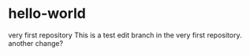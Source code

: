 # hello-world
very first repository
This is a test edit branch in the very first repository. 
another change? 

